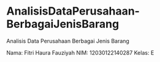 # AnalisisDataPerusahaan-BerbagaiJenisBarang
Analisis Data Perusahaan Berbagai Jenis Barang

Nama: Fitri Haura Fauziyah
NIM: 12030122140287
Kelas: E
